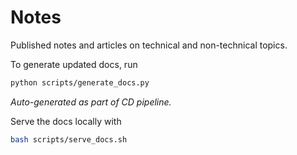 # Notes 

Published notes and articles on technical and non-technical topics.

To generate updated docs, run

```bash
python scripts/generate_docs.py
```

*Auto-generated as part of CD pipeline.*

Serve the docs locally with

```bash
bash scripts/serve_docs.sh
```
